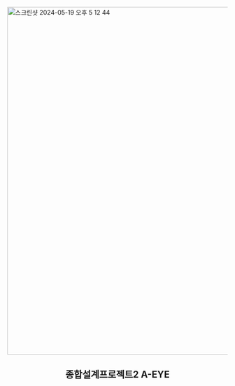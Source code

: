 <br>
<img width="797" alt="스크린샷 2024-05-19 오후 5 12 44" src="https://github.com/KNU-AEYE/AEYE-BE/assets/82511301/5fc1ca39-d5e2-4775-aed8-636927542951">
<br>

<h2 align="center">종합설계프로젝트2 A-EYE</h2>

